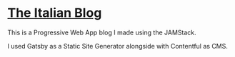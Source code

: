 # [The Italian Blog](https://the-italian-blog.netlify.app/)

This is a Progressive Web App blog I made using the JAMStack.

I used Gatsby as a Static Site Generator alongside with Contentful as CMS.
